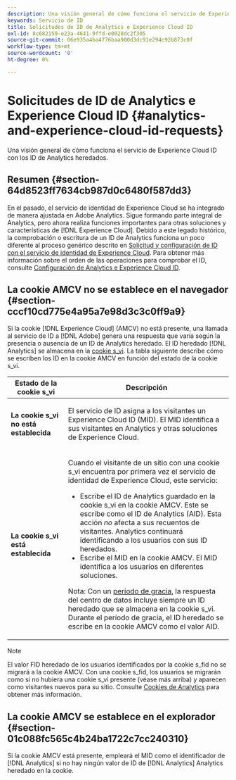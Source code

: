 ```yaml
---
description: Una visión general de cómo funciona el servicio de Experience Cloud ID con los ID de Analytics heredados.
keywords: Servicio de ID
title: Solicitudes de ID de Analytics e Experience Cloud ID
exl-id: 8c682159-e23a-4641-9ffd-e0028dc2f305
source-git-commit: 06e935a4ba4776baa900d3dc91e294c92b873c0f
workflow-type: tm+mt
source-wordcount: '0'
ht-degree: 0%

---
```


# Solicitudes de ID de Analytics e Experience Cloud ID {#analytics-and-experience-cloud-id-requests}

Una visión general de cómo funciona el servicio de Experience Cloud ID con los ID de Analytics heredados.

## Resumen  {#section-64d8523ff7634cb987d0c6480f587dd3}

En el pasado, el servicio de identidad de Experience Cloud se ha integrado de manera ajustada en Adobe Analytics. Sigue formando parte integral de Analytics, pero ahora realiza funciones importantes para otras soluciones y características de [!DNL Experience Cloud]. Debido a este legado histórico, la comprobación o escritura de un ID de Analytics funciona un poco diferente al proceso genérico descrito en [Solicitud y configuración de ID con el servicio de identidad de Experience Cloud](../../introduction/id-request.md#concept-2caacebb1d244402816760e9b8bcef6a). Para obtener más información sobre el orden de las operaciones para comprobar el ID, consulte [Configuración de Analytics e Experience Cloud ID](../../reference/analytics-reference/analytics-ids.md#concept-f381dd18ee184c6c8e48286937a161d6).

## La cookie AMCV no se establece en el navegador {#section-cccf10cd775e4a95a7e98d3c3c0ff9a9}

Si la cookie [!DNL Experience Cloud] (AMCV) no está presente, una llamada al servicio de ID a [!DNL Adobe] genera una respuesta que varía según la presencia o ausencia de un ID de Analytics heredado. El ID heredado [!DNL Analytics] se almacena en la [cookie s_vi](https://docs.adobe.com/content/help/es-ES/core-services/interface/ec-cookies/cookies-analytics.html). La tabla siguiente describe cómo se escriben los ID en la cookie AMCV en función del estado de la cookie s_vi.

<table id="table_DC85FECE26DD424E841BA1059AF1E57F"> 
 <thead> 
  <tr> 
   <th colname="col1" class="entry"> Estado de la cookie s_vi </th> 
   <th colname="col2" class="entry"> Descripción </th> 
  </tr> 
 </thead>
 <tbody> 
  <tr> 
   <td colname="col1"> <p> <b>La cookie s_vi no está establecida</b> </p> </td> 
   <td colname="col2"> <p>El servicio de ID asigna a los visitantes un <span class="keyword">Experience Cloud</span> ID (MID). El MID identifica a sus visitantes en <span class="keyword">Analytics</span> y otras soluciones de <span class="keyword">Experience Cloud</span>. </p> </td> 
  </tr> 
  <tr> 
   <td colname="col1"> <p> <b>La cookie s_vi está establecida</b> </p> </td> 
   <td colname="col2"> <p>Cuando el visitante de un sitio con una cookie s_vi encuentra por primera vez el servicio de identidad de Experience Cloud, este servicio: </p> 
    <ul id="ul_BE584810280D4874AF802A9247011787"> 
     <li id="li_AA395B09A3174AF78F3EC10053E2E4F5">Escribe el ID de <span class="keyword">Analytics</span> guardado en la cookie s_vi en la cookie AMCV. Este se escribe como el ID de <span class="keyword">Analytics</span> (AID). Esta acción <i>no</i> afecta a sus recuentos de visitantes. <span class="keyword"> Analytics</span> continuará identificando a los usuarios con sus ID heredados. </li> 
     <li id="li_8735DE21FEA542BA8024109B8FE1E2ED">Escribe el MID en la cookie AMCV. El MID identifica a los usuarios en diferentes soluciones. </li> 
    </ul> <p> <p>Nota: Con un <a href="../../reference/analytics-reference/grace-period.md" format="dita" scope="local">período de gracia</a>, la respuesta del centro de datos incluye siempre un ID heredado que se almacena en la cookie s_vi. Durante el período de gracia, el ID heredado se escribe en la cookie AMCV como el valor AID. </p> </p> </td> 
  </tr> 
 </tbody> 
</table>

>[!NOTE]
>
>El valor FID heredado de los usuarios identificados por la cookie s_fid no se migrará a la cookie AMCV. Con una cookie s_fid, los usuarios se migrarán como si no hubiera una cookie s_vi presente (véase más arriba) y aparecen como visitantes nuevos para su sitio. Consulte [Cookies de Analytics](https://docs.adobe.com/content/help/en/core-services/interface/ec-cookies/cookies-analytics.html) para obtener más información.

## La cookie AMCV se establece en el explorador {#section-01c088fc565c4b24ba1722c7cc240310}

Si la cookie AMCV está presente, empleará el MID como el identificador de [!DNL Analytics] si no hay ningún valor de ID de [!DNL Analytics] Analytics heredado en la cookie.

